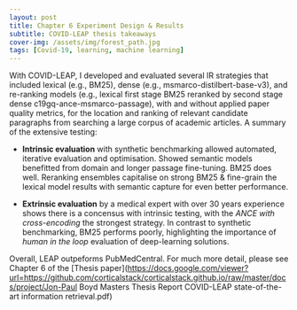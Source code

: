 ```yaml
---
layout: post
title: Chapter 6 Experiment Design & Results
subtitle: COVID-LEAP thesis takeaways
cover-img: /assets/img/forest_path.jpg
tags: [Covid-19, learning, machine learning]
---
```

With COVID-LEAP, I developed and evaluated several IR strategies that included lexical (e.g., BM25), dense (e.g., msmarco-distilbert-base-v3), and re-ranking models (e.g., lexical first stage BM25 reranked by second stage dense c19gq-ance-msmarco-passage), with and without applied paper quality metrics, for the location and ranking of relevant candidate paragraphs from searching a large corpus of academic articles. A summary of the extensive testing:

* __Intrinsic evaluation__ with synthetic benchmarking allowed automated, iterative evaluation and optimisation. Showed semantic models benefitted from domain and longer passage fine-tuning. BM25 does well. Reranking ensembles capitalise on strong BM25 & fine-grain the lexical model results with semantic capture for even better performance.

* __Extrinsic evaluation__ by a medical expert with over 30 years experience shows there is a concensus with intrinsic testing, with the *ANCE with cross-encoding* the strongest strategy. In contrast to synthetic benchmarking, BM25 performs poorly, highlighting the importance of *human in the loop* evaluation of deep-learning solutions. 

Overall, LEAP outpeforms PubMedCentral.  For much more detail, please see Chapter 6 of the [Thesis paper](https://docs.google.com/viewer?url=https://github.com/corticalstack/corticalstack.github.io/raw/master/docs/project/Jon-Paul Boyd Masters Thesis Report COVID-LEAP state-of-the-art information retrieval.pdf)
